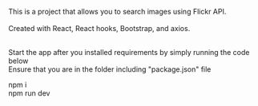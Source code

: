 This is a project that allows you to search images using Flickr API. <br><br>
Created with React, React hooks, Bootstrap, and axios. <br><br>

Start the app after you installed requirements by simply running the code below <br>
Ensure that you are in the folder including "package.json" file

npm i <br>
npm run dev 

